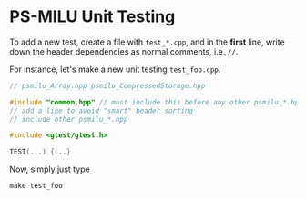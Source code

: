 # PS-MILU Unit Testing #

To add a new test, create a file with `test_*.cpp`, and in the **first** line,
write down the header dependencies as normal comments, i.e. `//`.

For instance, let's make a new unit testing `test_foo.cpp`.

```cpp
// psmilu_Array.hpp psmilu_CompressedStorage.hpp

#include "common.hpp" // must include this before any other psmilu_*.hpp
// add a line to avoid "smart" header sorting
// include other psmilu_*.hpp

#include <gtest/gtest.h>

TEST(...) {...}
```

Now, simply just type

```console
make test_foo
```
